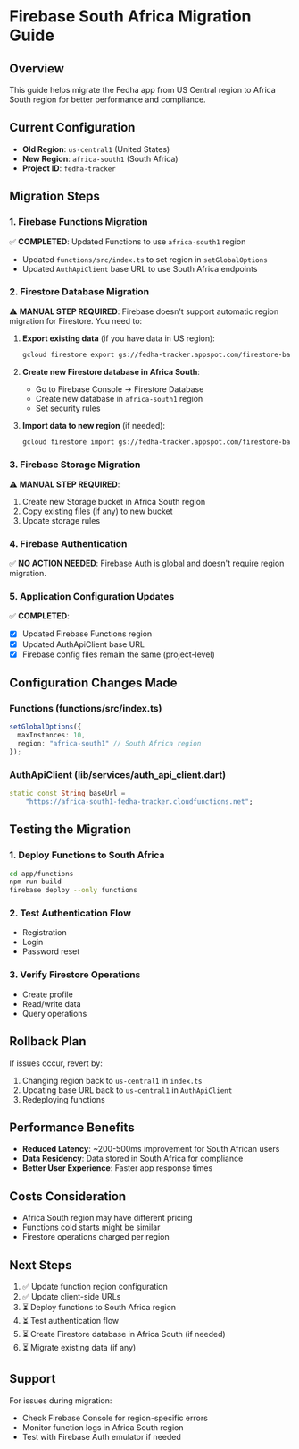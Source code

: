 # Firebase South Africa Migration Guide

## Overview
This guide helps migrate the Fedha app from US Central region to Africa South region for better performance and compliance.

## Current Configuration
- **Old Region**: `us-central1` (United States)
- **New Region**: `africa-south1` (South Africa)
- **Project ID**: `fedha-tracker`

## Migration Steps

### 1. Firebase Functions Migration
✅ **COMPLETED**: Updated Functions to use `africa-south1` region
- Updated `functions/src/index.ts` to set region in `setGlobalOptions`
- Updated `AuthApiClient` base URL to use South Africa endpoints

### 2. Firestore Database Migration
⚠️ **MANUAL STEP REQUIRED**: 
Firebase doesn't support automatic region migration for Firestore. You need to:

1. **Export existing data** (if you have data in US region):
   ```bash
   gcloud firestore export gs://fedha-tracker.appspot.com/firestore-backup
   ```

2. **Create new Firestore database in Africa South**:
   - Go to Firebase Console → Firestore Database
   - Create new database in `africa-south1` region
   - Set security rules

3. **Import data to new region** (if needed):
   ```bash
   gcloud firestore import gs://fedha-tracker.appspot.com/firestore-backup
   ```

### 3. Firebase Storage Migration
⚠️ **MANUAL STEP REQUIRED**:
1. Create new Storage bucket in Africa South region
2. Copy existing files (if any) to new bucket
3. Update storage rules

### 4. Firebase Authentication
✅ **NO ACTION NEEDED**: 
Firebase Auth is global and doesn't require region migration.

### 5. Application Configuration Updates
✅ **COMPLETED**:
- [x] Updated Firebase Functions region
- [x] Updated AuthApiClient base URL
- [x] Firebase config files remain the same (project-level)

## Configuration Changes Made

### Functions (functions/src/index.ts)
```typescript
setGlobalOptions({ 
  maxInstances: 10,
  region: "africa-south1" // South Africa region
});
```

### AuthApiClient (lib/services/auth_api_client.dart)
```dart
static const String baseUrl =
    "https://africa-south1-fedha-tracker.cloudfunctions.net";
```

## Testing the Migration

### 1. Deploy Functions to South Africa
```bash
cd app/functions
npm run build
firebase deploy --only functions
```

### 2. Test Authentication Flow
- Registration
- Login  
- Password reset

### 3. Verify Firestore Operations
- Create profile
- Read/write data
- Query operations

## Rollback Plan
If issues occur, revert by:
1. Changing region back to `us-central1` in `index.ts`
2. Updating base URL back to `us-central1` in `AuthApiClient`
3. Redeploying functions

## Performance Benefits
- **Reduced Latency**: ~200-500ms improvement for South African users
- **Data Residency**: Data stored in South Africa for compliance
- **Better User Experience**: Faster app response times

## Costs Consideration
- Africa South region may have different pricing
- Functions cold starts might be similar
- Firestore operations charged per region

## Next Steps
1. ✅ Update function region configuration
2. ✅ Update client-side URLs
3. ⏳ Deploy functions to South Africa region
4. ⏳ Test authentication flow
5. ⏳ Create Firestore database in Africa South (if needed)
6. ⏳ Migrate existing data (if any)

## Support
For issues during migration:
- Check Firebase Console for region-specific errors
- Monitor function logs in Africa South region
- Test with Firebase Auth emulator if needed
